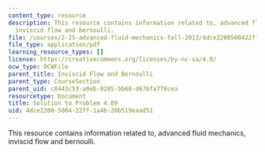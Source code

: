 ```yaml
---
content_type: resource
description: This resource contains information related to, advanced fluid mechanics,
  inviscid flow and bernoulli.
file: /courses/2-25-advanced-fluid-mechanics-fall-2013/4dce2200500422ff1a4b20b519eaad51_MIT2_25F13_Shapi4.09_Solu.pdf
file_type: application/pdf
learning_resource_types: []
license: https://creativecommons.org/licenses/by-nc-sa/4.0/
ocw_type: OCWFile
parent_title: Inviscid Flow and Bernoulli
parent_type: CourseSection
parent_uid: c8443c53-a0eb-0285-5b68-d67bfa778cea
resourcetype: Document
title: Solution to Problem 4.09
uid: 4dce2200-5004-22ff-1a4b-20b519eaad51
---
```

This resource contains information related to, advanced fluid mechanics, inviscid flow and bernoulli.